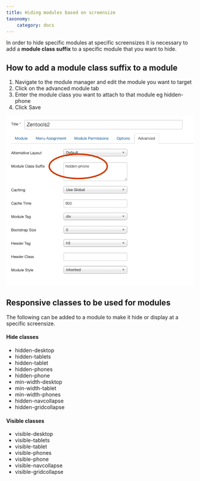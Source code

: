 ```yaml
---
title: Hiding modules based on screensize
taxonomy:
    category: docs
---
```


In order to hide specific modules at specific screensizes it is necessary to add a **module class suffix** to a specific module that you want to hide.

## How to add a module class suffix to a module

1. Navigate to the module manager and edit the module you want to target
2. Click on the advanced module tab
3. Enter the module class you want to attach to that module eg hidden-phone
4. Click Save

![Module Class](class.png)


## Responsive classes to be used for modules

The following can be added to a module to make it hide or display at a specific screensize.

#### Hide classes

- hidden-desktop
- hidden-tablets
- hidden-tablet
- hidden-phones
- hidden-phone
- min-width-desktop
- min-width-tablet
- min-width-phones
- hidden-navcollapse
- hidden-gridcollapse

#### Visible classes

- visible-desktop
- visible-tablets
- visible-tablet
- visible-phones
- visible-phone
- visible-navcollapse
- visible-gridcollapse



